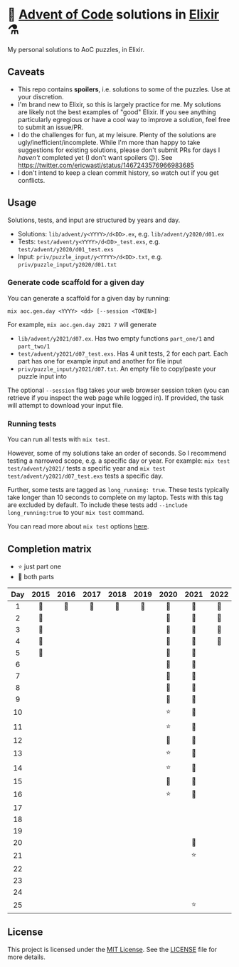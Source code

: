 # 🎄 [Advent of Code](https://adventofcode.com/) solutions in [Elixir](https://elixir-lang.org/) ⚗️

My personal solutions to AoC puzzles, in Elixir.

## Caveats

* This repo contains **spoilers**, i.e. solutions to some of the puzzles. Use at
  your discretion.
* I'm brand new to Elixir, so this is largely practice for me. My solutions are
  likely not the best examples of "good" Elixir. If you see anything
  particularly egregious or have a cool way to improve a solution, feel
  free to submit an issue/PR.
* I do the challenges for fun, at my leisure. Plenty of the solutions are
  ugly/inefficient/incomplete. While I'm more than happy to take suggestions for
  existing solutions, please don't submit PRs for days I _haven't_ completed
  yet (I don't want spoilers 😉). See
  https://twitter.com/ericwastl/status/1467243576966983685
* I don't intend to keep a clean commit history, so watch out if you get
  conflicts.

## Usage

Solutions, tests, and input are structured by years and day.
* Solutions: `lib/advent/y<YYYY>/d<DD>.ex`, e.g. `lib/advent/y2020/d01.ex`
* Tests: `test/advent/y<YYYY>/d<DD>_test.exs`, e.g. `test/advent/y2020/d01_test.exs`
* Input: `priv/puzzle_input/y<YYYY>/d<DD>.txt`, e.g. `priv/puzzle_input/y2020/d01.txt`

### Generate code scaffold for a given day

You can generate a scaffold for a given day by running:

```
mix aoc.gen.day <YYYY> <dd> [--session <TOKEN>]
```

For example, `mix aoc.gen.day 2021 7` will generate

* `lib/advent/y2021/d07.ex`. Has two empty functions `part_one/1` and
  `part_two/1`
* `test/advent/y2021/d07_test.exs`. Has 4 unit tests, 2 for each part. Each
  part has one for example input and another for file input
* `priv/puzzle_input/y2021/d07.txt`. An empty file to copy/paste your puzzle
  input into

The optional `--session` flag takes your web browser session token (you can
retrieve if you inspect the web page while logged in). If provided, the task
will attempt to download your input file.

### Running tests

You can run all tests with `mix test`.

However, some of my solutions take an order of seconds. So I recommend testing
a narrowed scope, e.g. a specific day or year.
For example: `mix test test/advent/y2021/` tests a specific year and
`mix test test/advent/y2021/d07_test.exs` tests a specific day.

Further, some tests are tagged as `long_running: true`. These tests typically
take longer than 10 seconds to complete on my laptop. Tests with this
tag are excluded by default. To include these tests add
`--include long_running:true` to your `mix test` command.

You can read more about `mix test` options
[here](https://hexdocs.pm/mix/Mix.Tasks.Test.html).

## Completion matrix

* ⭐ just part one
* 🌟 both parts

| Day | 2015 | 2016 | 2017 | 2018 | 2019 | 2020 | 2021 | 2022 |
| :-: | :--: | :--: | :--: | :--: | :--: | :--: | :--: | :--: |
| 1   | 🌟   | 🌟   | 🌟   | 🌟   | 🌟   | 🌟   | 🌟   | 🌟   |
| 2   | 🌟   |      |      |      |      | 🌟   | 🌟   | 🌟   |
| 3   | 🌟   |      |      |      |      | 🌟   | 🌟   | 🌟   |
| 4   | 🌟   |      |      |      |      | 🌟   | 🌟   | 🌟   |
| 5   | 🌟   |      |      |      |      | 🌟   | 🌟   |      |
| 6   |      |      |      |      |      | 🌟   | 🌟   |      |
| 7   |      |      |      |      |      | 🌟   | 🌟   |      |
| 8   |      |      |      |      |      | 🌟   | 🌟   |      |
| 9   |      |      |      |      |      | 🌟   | 🌟   |      |
| 10  |      |      |      |      |      | ⭐   | 🌟   |      |
| 11  |      |      |      |      |      | ⭐   | 🌟   |      |
| 12  |      |      |      |      |      | 🌟   | 🌟   |      |
| 13  |      |      |      |      |      | ⭐   | 🌟   |      |
| 14  |      |      |      |      |      | ⭐   | 🌟   |      |
| 15  |      |      |      |      |      | 🌟   | 🌟   |      |
| 16  |      |      |      |      |      | ⭐   | 🌟   |      |
| 17  |      |      |      |      |      |      |      |      |
| 18  |      |      |      |      |      |      |      |      |
| 19  |      |      |      |      |      |      |      |      |
| 20  |      |      |      |      |      |      | 🌟   |      |
| 21  |      |      |      |      |      |      | ⭐   |      |
| 22  |      |      |      |      |      |      |      |      |
| 23  |      |      |      |      |      |      |      |      |
| 24  |      |      |      |      |      |      |      |      |
| 25  |      |      |      |      |      |      | ⭐   |      |

## License

This project is licensed under the
[MIT License](https://choosealicense.com/licenses/mit/). See the
[LICENSE](https://github.com/ed-flanagan/advent-of-code-solutions-elixir/blob/main/LICENSE)
file for more details.
